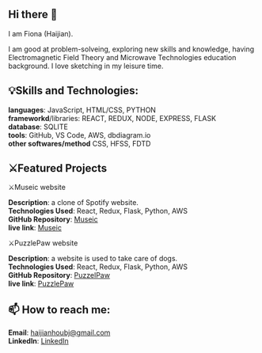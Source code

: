 ## Hi there 👋
I am Fiona (Haijian).

I am good at problem-solveing, exploring new skills and knowledge, having Electromagnetic Field Theory and Microwave Technologies education background. I love sketching in my leisure time.

##  💡Skills and Technologies:

**languages**: JavaScript, HTML/CSS, PYTHON   
**frameworkd**/libraries: REACT, REDUX, NODE, EXPRESS, FLASK   
**database**: SQLITE   
**tools**: GitHub, VS Code, AWS, dbdiagram.io    
**other softwares/method**  CSS, HFSS, FDTD   

## ⚔️Featured Projects

⚔️Museic website

**Description**: a clone of Spotify website.  
**Technologies Used**: React, Redux, Flask, Python, AWS   
**GitHub Repository**: [Museic](https://github.com/miaohua897/Mod6_project)  
**live link**: [Museic](https://mod6-project.onrender.com)  

⚔️PuzzlePaw website

**Description**: a website is used to take care of dogs.   
**Technologies Used**: React, Redux, Flask, Python, AWS  
**GitHub Repository**: [PuzzelPaw](https://github.com/miaohua897/PuzzlePawCapstone)  
**live link**: [PuzzlePaw](https://puzzlepawcapstone.onrender.com)  

## 📫 How to reach me:

**Email**: haijianhoubj@gmail.com  
**LinkedIn**: [LinkedIn](https://www.linkedin.com/in/haijian-hou-b1b32b344/)
<!--
**miaohua897/miaohua897** is a ✨ _special_ ✨ repository because its `README.md` (this file) appears on your GitHub profile.

Here are some ideas to get you started:

- 🔭 I’m currently working on ...
- 🌱 I’m currently learning ...
- 👯 I’m looking to collaborate on ...
- 🤔 I’m looking for help with ...
- 💬 Ask me about ...
- 📫 How to reach me: ...
- 😄 Pronouns: ...
- ⚡ Fun fact: ...
-->
